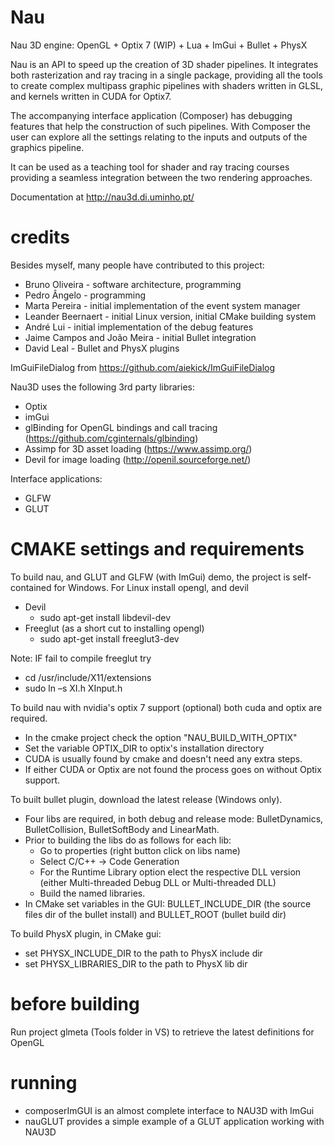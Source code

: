 Nau
===

Nau 3D engine: OpenGL + Optix 7 (WIP) + Lua + ImGui + Bullet + PhysX

Nau is an API to speed up the creation of 3D shader pipelines. It integrates both rasterization and ray tracing in a single package, providing all the tools to create complex multipass graphic pipelines with shaders written in GLSL, and kernels written in CUDA for Optix7. 

The accompanying interface application (Composer) has debugging features that help the construction of such pipelines. With Composer the user can explore all the settings relating to the inputs and outputs of the graphics pipeline.

It can be used as a teaching tool for shader and ray tracing courses providing a seamless integration between the two rendering approaches.

Documentation at http://nau3d.di.uminho.pt/

# credits

Besides myself, many people have contributed to this project:

* Bruno Oliveira - software architecture, programming
* Pedro Ângelo - programming
* Marta Pereira - initial implementation of the event system manager
* Leander Beernaert - initial Linux version, initial CMake building system
* André Lui - initial implementation of the debug features 
* Jaime Campos and João Meira - initial Bullet integration
* David Leal - Bullet and PhysX plugins


ImGuiFileDialog from https://github.com/aiekick/ImGuiFileDialog

Nau3D uses the following 3rd party libraries:

* Optix
* imGui
* glBinding for OpenGL bindings and call tracing (https://github.com/cginternals/glbinding)
* Assimp for 3D asset loading (https://www.assimp.org/)
* Devil for image loading (http://openil.sourceforge.net/)

Interface applications:

* GLFW
* GLUT


# CMAKE settings and requirements

To build nau, and GLUT and GLFW (with ImGui) demo, 
the project is self-contained for Windows. For Linux install opengl, and devil
* Devil 
	* sudo apt-get install libdevil-dev
* Freeglut (as a short cut to installing opengl)
	* sudo apt-get install freeglut3-dev
	
Note: IF fail to compile freeglut try
* cd /usr/include/X11/extensions
* sudo ln –s XI.h XInput.h

To build nau with nvidia's optix 7 support (optional) both cuda and optix are required.
* In the cmake project check the option "NAU_BUILD_WITH_OPTIX"
* Set the variable OPTIX_DIR to optix's installation directory
* CUDA is usually found by cmake and doesn't need any extra steps.
* If either CUDA or Optix are not found the process goes on without Optix support.		

		
To built bullet plugin, download the latest release (Windows only).

* Four libs are required, in both debug and release mode: BulletDynamics, BulletCollision, BulletSoftBody and LinearMath. 
*  Prior to building the libs do as follows for each lib:
	* Go to properties (right button click on libs name)
	* Select C/C++ -> Code Generation
	* For the Runtime Library option elect the respective DLL version (either Multi-threaded Debug DLL or  Multi-threaded DLL)
	* Build the named libraries.	
* In CMake set variables in the GUI: BULLET_INCLUDE_DIR (the source files dir of the bullet install) and BULLET_ROOT (bullet build dir)

To build PhysX plugin, in CMake gui:

* set PHYSX_INCLUDE_DIR to the path to PhysX include dir
* set PHYSX_LIBRARIES_DIR to the path to PhysX lib dir

# before building

Run project glmeta (Tools folder in VS) to retrieve the latest definitions for OpenGL

# running

* composerImGUI is an almost complete interface to NAU3D with ImGui
* nauGLUT provides a simple example of a GLUT application working with NAU3D

